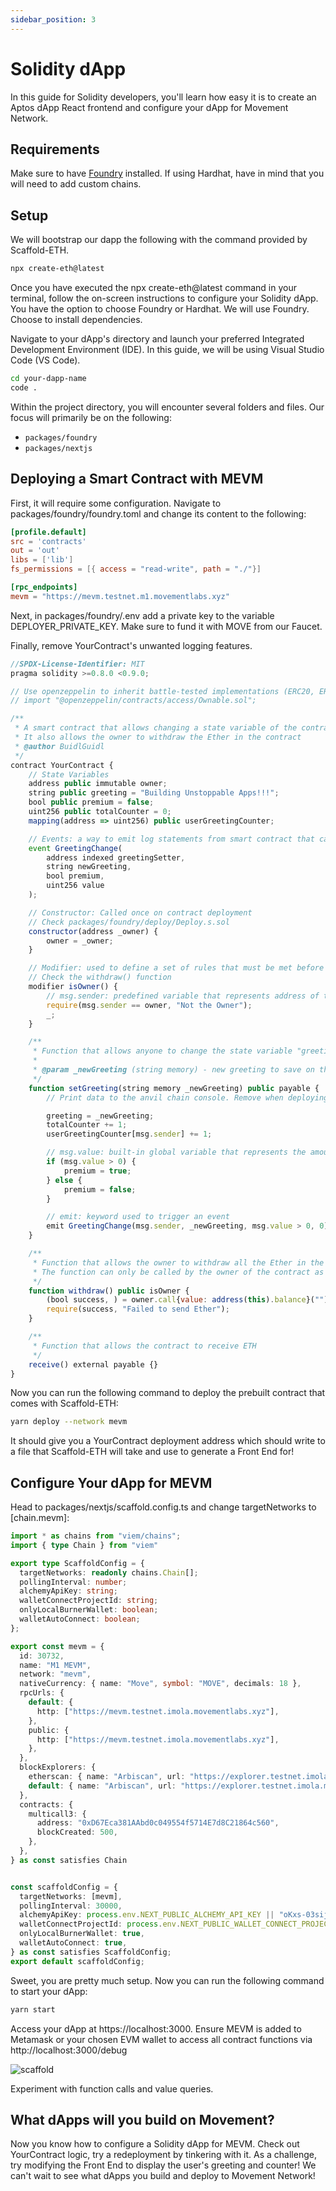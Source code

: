```yaml
---
sidebar_position: 3
---
```


# Solidity dApp

In this guide for Solidity developers, you'll learn how easy it is to create an Aptos dApp React frontend and configure your dApp for Movement Network.

## Requirements

Make sure to have [Foundry](https://getfoundry.sh/) installed. If using Hardhat, have in mind that you will need to add custom chains.

## Setup

We will bootstrap our dapp the following with the command provided by Scaffold-ETH.

```bash
npx create-eth@latest
```

Once you have executed the npx create-eth@latest command in your terminal, follow the on-screen instructions to configure your Solidity dApp. You have the option to choose Foundry or Hardhat. We will use Foundry. Choose to install dependencies.

Navigate to your dApp's directory and launch your preferred Integrated Development Environment (IDE). In this guide, we will be using Visual Studio Code (VS Code).

```bash
cd your-dapp-name
code .
```

Within the project directory, you will encounter several folders and files. Our focus will primarily be on the following:

- `packages/foundry`
- `packages/nextjs`
## Deploying a Smart Contract with MEVM 

First, it will require some configuration. Navigate to packages/foundry/foundry.toml and change its content to the following:

```toml
[profile.default]
src = 'contracts'
out = 'out'
libs = ['lib']
fs_permissions = [{ access = "read-write", path = "./"}]

[rpc_endpoints]
mevm = "https://mevm.testnet.m1.movementlabs.xyz"
```

Next, in packages/foundry/.env add a private key to the variable DEPLOYER_PRIVATE_KEY. Make sure to fund it with MOVE from our Faucet.

Finally, remove YourContract's unwanted logging features.

```js
//SPDX-License-Identifier: MIT
pragma solidity >=0.8.0 <0.9.0;

// Use openzeppelin to inherit battle-tested implementations (ERC20, ERC721, etc)
// import "@openzeppelin/contracts/access/Ownable.sol";

/**
 * A smart contract that allows changing a state variable of the contract and tracking the changes
 * It also allows the owner to withdraw the Ether in the contract
 * @author BuidlGuidl
 */
contract YourContract {
    // State Variables
    address public immutable owner;
    string public greeting = "Building Unstoppable Apps!!!";
    bool public premium = false;
    uint256 public totalCounter = 0;
    mapping(address => uint256) public userGreetingCounter;

    // Events: a way to emit log statements from smart contract that can be listened to by external parties
    event GreetingChange(
        address indexed greetingSetter,
        string newGreeting,
        bool premium,
        uint256 value
    );

    // Constructor: Called once on contract deployment
    // Check packages/foundry/deploy/Deploy.s.sol
    constructor(address _owner) {
        owner = _owner;
    }

    // Modifier: used to define a set of rules that must be met before or after a function is executed
    // Check the withdraw() function
    modifier isOwner() {
        // msg.sender: predefined variable that represents address of the account that called the current function
        require(msg.sender == owner, "Not the Owner");
        _;
    }

    /**
     * Function that allows anyone to change the state variable "greeting" of the contract and increase the counters
     *
     * @param _newGreeting (string memory) - new greeting to save on the contract
     */
    function setGreeting(string memory _newGreeting) public payable {
        // Print data to the anvil chain console. Remove when deploying to a live network.

        greeting = _newGreeting;
        totalCounter += 1;
        userGreetingCounter[msg.sender] += 1;

        // msg.value: built-in global variable that represents the amount of ether sent with the transaction
        if (msg.value > 0) {
            premium = true;
        } else {
            premium = false;
        }

        // emit: keyword used to trigger an event
        emit GreetingChange(msg.sender, _newGreeting, msg.value > 0, 0);
    }

    /**
     * Function that allows the owner to withdraw all the Ether in the contract
     * The function can only be called by the owner of the contract as defined by the isOwner modifier
     */
    function withdraw() public isOwner {
        (bool success, ) = owner.call{value: address(this).balance}("");
        require(success, "Failed to send Ether");
    }

    /**
     * Function that allows the contract to receive ETH
     */
    receive() external payable {}
}

```

Now you can run the following command to deploy the prebuilt contract that comes with Scaffold-ETH:

```bash
yarn deploy --network mevm
```

It should give you a YourContract deployment address which should write to a file that Scaffold-ETH will take and use to generate a Front End for!



## Configure Your dApp for MEVM

Head to packages/nextjs/scaffold.config.ts and change targetNetworks to [chain.mevm]:

```ts
import * as chains from "viem/chains";
import { type Chain } from "viem"

export type ScaffoldConfig = {
  targetNetworks: readonly chains.Chain[];
  pollingInterval: number;
  alchemyApiKey: string;
  walletConnectProjectId: string;
  onlyLocalBurnerWallet: boolean;
  walletAutoConnect: boolean;
};

export const mevm = {
  id: 30732,
  name: "M1 MEVM",
  network: "mevm",
  nativeCurrency: { name: "Move", symbol: "MOVE", decimals: 18 },
  rpcUrls: {
    default: {
      http: ["https://mevm.testnet.imola.movementlabs.xyz"],
    },
    public: {
      http: ["https://mevm.testnet.imola.movementlabs.xyz"],
    },
  },
  blockExplorers: {
    etherscan: { name: "Arbiscan", url: "https://explorer.testnet.imola.movementlabs.xyz" },
    default: { name: "Arbiscan", url: "https://explorer.testnet.imola.movementlabs.xyz" },
  },
  contracts: {
    multicall3: {
      address: "0xD67Eca381AAbd0c049554f5714E7d8C21864c560",
      blockCreated: 500,
    },
  },
} as const satisfies Chain


const scaffoldConfig = {
  targetNetworks: [mevm],
  pollingInterval: 30000,
  alchemyApiKey: process.env.NEXT_PUBLIC_ALCHEMY_API_KEY || "oKxs-03sij-U_N0iOlrSsZFr29-IqbuF",
  walletConnectProjectId: process.env.NEXT_PUBLIC_WALLET_CONNECT_PROJECT_ID || "3a8170812b534d0ff9d794f19a901d64",
  onlyLocalBurnerWallet: true,
  walletAutoConnect: true,
} as const satisfies ScaffoldConfig;
export default scaffoldConfig;
```

Sweet, you are pretty much setup. Now you can run the following command to start your dApp:

``` bash
yarn start
```
Access your dApp at https://localhost:3000. Ensure MEVM is added to Metamask or your chosen EVM wallet to access all contract functions via http://localhost:3000/debug

![scaffold](./imgs/scaffoldeth.png)

Experiment with function calls and value queries.

## What dApps will you build on Movement?

Now you know how to configure a Solidity dApp for MEVM.
Check out YourContract logic, try a redeployment by tinkering with it. As a challenge, try modifying the Front End to display the user's greeting and counter!
We can't wait to see what dApps you build and deploy to Movement Network!
